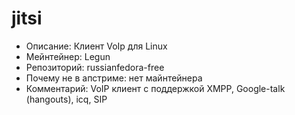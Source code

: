 jitsi
=====

* Описание:                   Клиент VoIp для Linux
* Мейнтейнер:                 Legun
* Репозиторий:                russianfedora-free
* Почему не в апстриме:       нет майнтейнера
* Комментарий:                VoIP клиент с поддержкой XMPP, Google-talk (hangouts), icq, SIP
